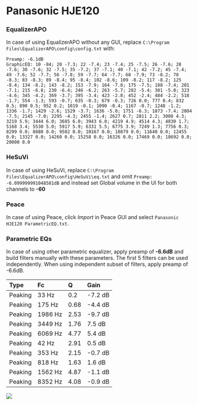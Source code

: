 # Panasonic HJE120

### EqualizerAPO
In case of using EqualizerAPO without any GUI, replace `C:\Program Files\EqualizerAPO\config\config.txt`
with:
```
Preamp: -6.1dB
GraphicEQ: 10 -84; 20 -7.3; 22 -7.4; 23 -7.4; 25 -7.5; 26 -7.6; 28 -7.6; 30 -7.6; 32 -7.5; 35 -7.2; 37 -7.1; 40 -7.1; 42 -7.2; 45 -7.4; 49 -7.6; 52 -7.7; 56 -7.8; 59 -7.7; 64 -7.7; 68 -7.9; 73 -8.2; 78 -8.3; 83 -8.3; 89 -8.4; 95 -8.4; 102 -8.6; 109 -8.2; 117 -8.2; 125 -8.4; 134 -8.2; 143 -8.2; 153 -7.9; 164 -7.8; 175 -7.5; 188 -7.4; 201 -7.1; 215 -6.8; 230 -6.4; 246 -6.2; 263 -5.7; 282 -5.4; 301 -5.0; 323 -4.6; 345 -4.2; 369 -3.7; 395 -3.4; 423 -2.8; 452 -2.4; 484 -2.2; 518 -1.7; 554 -1.3; 593 -0.7; 635 -0.3; 679 -0.3; 726 0.0; 777 0.4; 832 0.5; 890 0.5; 952 0.2; 1019 -0.1; 1090 -0.4; 1167 -0.7; 1248 -1.2; 1336 -1.7; 1429 -2.6; 1529 -3.7; 1636 -5.0; 1751 -6.3; 1873 -7.4; 2004 -7.5; 2145 -7.0; 2295 -4.3; 2455 -1.4; 2627 0.7; 2811 2.2; 3008 4.3; 3219 5.9; 3444 6.0; 3685 6.0; 3943 6.0; 4219 4.9; 4514 4.3; 4830 1.7; 5168 3.4; 5530 5.0; 5917 5.9; 6331 5.5; 6775 3.9; 7249 1.3; 7756 0.3; 8299 0.0; 8880 0.0; 9502 0.0; 10167 0.0; 10879 0.0; 11640 0.0; 12455 0.0; 13327 0.0; 14260 0.0; 15258 0.0; 16326 0.0; 17469 0.0; 18692 0.0; 20000 0.0
```

### HeSuVi
In case of using HeSuVi, replace `C:\Program Files\EqualizerAPO\config\HeSuVi\eq.txt` and omit `Preamp:
-6.099999991048581dB` and instead set Global volume in the UI for both channels to **-60**

### Peace
In case of using Peace, click *Import* in Peace GUI and select `Panasonic HJE120 ParametricEQ.txt`.

### Parametric EQs
In case of using other parametric equalizer, apply preamp of **-6.6dB** and build filters manually
with these parameters. The first 5 filters can be used independently.
When using independent subset of filters, apply preamp of -6.6dB.

| Type    | Fc      |    Q | Gain    |
|:--------|:--------|:-----|:--------|
| Peaking | 33 Hz   | 0.2  | -7.2 dB |
| Peaking | 175 Hz  | 0.68 | -4.4 dB |
| Peaking | 1986 Hz | 2.53 | -9.7 dB |
| Peaking | 3449 Hz | 1.76 | 7.5 dB  |
| Peaking | 6069 Hz | 4.77 | 5.4 dB  |
| Peaking | 42 Hz   | 2.91 | 0.5 dB  |
| Peaking | 353 Hz  | 2.15 | -0.7 dB |
| Peaking | 818 Hz  | 1.63 | 1.6 dB  |
| Peaking | 1562 Hz | 4.87 | -1.1 dB |
| Peaking | 8352 Hz | 4.08 | -0.9 dB |

![](https://raw.githubusercontent.com/jaakkopasanen/AutoEq/master/results/innerfidelity/sbaf-serious/Panasonic%20HJE120/Panasonic%20HJE120.png)